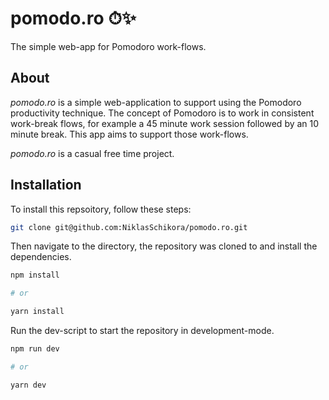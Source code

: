 # pomodo.ro ⏱✨

The simple web-app for Pomodoro work-flows.

## About

_pomodo.ro_ is a simple web-application to support using the Pomodoro productivity technique. The concept of Pomodoro is to work in consistent work-break flows, for example a 45 minute work session followed by an 10 minute break. This app aims to support those work-flows.

_pomodo.ro_ is a casual free time project.

## Installation

To install this repsoitory, follow these steps:

```bash
git clone git@github.com:NiklasSchikora/pomodo.ro.git
```

Then navigate to the directory, the repository was cloned to and install the dependencies.

```bash
npm install

# or

yarn install
```

Run the dev-script to start the repository in development-mode.

```bash
npm run dev

# or

yarn dev
```
